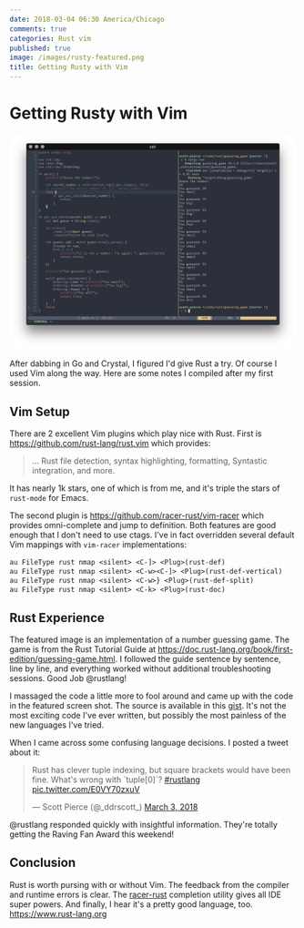 ```yaml
---
date: 2018-03-04 06:30 America/Chicago
comments: true
categories: Rust vim
published: true
image: /images/rusty-featured.png
title: Getting Rusty with Vim
---
```

# Getting Rusty with Vim
<img class="featured" src="/images/rusty-featured.png" alt="Vim Screenshot" />

After dabbing in Go and Crystal, I figured I'd give Rust a try. Of course I
used Vim along the way. Here are some notes I compiled after my first session.

<!-- more -->

## Vim Setup

There are 2 excellent Vim plugins which play nice with Rust. First is
https://github.com/rust-lang/rust.vim which provides:

> ... Rust file detection, syntax highlighting, formatting, Syntastic integration, and more.

It has nearly 1k stars, one of which is from me, and it's triple the stars of
`rust-mode` for Emacs.

The second plugin is https://github.com/racer-rust/vim-racer which provides omni-complete and jump to definition. Both features are good enough that I don't need to use ctags. I've in fact overridden several default Vim mappings with `vim-racer` implementations:

```vim
au FileType rust nmap <silent> <C-]> <Plug>(rust-def)
au FileType rust nmap <silent> <C-w><C-]> <Plug>(rust-def-vertical)
au FileType rust nmap <silent> <C-w>} <Plug>(rust-def-split)
au FileType rust nmap <silent> <C-k> <Plug>(rust-doc)
```

## Rust Experience

The featured image is an implementation of a number guessing game. The game is
from the Rust Tutorial Guide at
https://doc.rust-lang.org/book/first-edition/guessing-game.html. I followed the
guide sentence by sentence, line by line, and everything worked without
additional troubleshooting sessions. Good Job @rustlang! 

I massaged the code a little more to fool around and came up with the code in
the featured screen shot. The source is available in this [gist](https://gist.github.com/ddrscott/991a329b7f1c1f7682da5e4c24cdecc5). It's not the most exciting code I've
ever written, but possibly the most painless of the new languages I've tried.

When I came across some confusing language decisions. I posted a tweet about it:

<blockquote class="twitter-tweet"><p lang="en" dir="ltr">Rust has clever tuple indexing, but square brackets would have been fine. What&#39;s wrong with `tuple[0]`? <a href="https://twitter.com/hashtag/rustlang?src=hash&amp;ref_src=twsrc%5Etfw">#rustlang</a> <a href="https://t.co/E0VY70zxuV">pic.twitter.com/E0VY70zxuV</a></p>&mdash; Scott Pierce (@_ddrscott_) <a href="https://twitter.com/_ddrscott_/status/969968042414366720?ref_src=twsrc%5Etfw">March 3, 2018</a></blockquote> <script async src="https://platform.twitter.com/widgets.js" charset="utf-8"></script>

@rustlang responded quickly with insightful information. They're totally getting
the Raving Fan Award this weekend!

## Conclusion

Rust is worth pursing with or without Vim. The feedback from the compiler
and runtime errors is clear. The
[racer-rust](https://github.com/racer-rust/vim-racer) completion utility gives
all IDE super powers. And finally, I hear it's a pretty good language, too.  https://www.rust-lang.org

